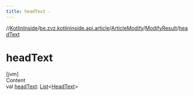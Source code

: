 ```yaml
---
title: headText -
---
```

//[KotlinInside](../../../index.md)/[be.zvz.kotlininside.api.article](../../index.md)/[ArticleModify](../index.md)/[ModifyResult](index.md)/[headText](head-text.md)



# headText  
[jvm]  
Content  
val [headText](head-text.md): [List](https://kotlinlang.org/api/latest/jvm/stdlib/kotlin.collections/-list/index.html)<[HeadText](../../../be.zvz.kotlininside.api.type/-head-text/index.md)>  




